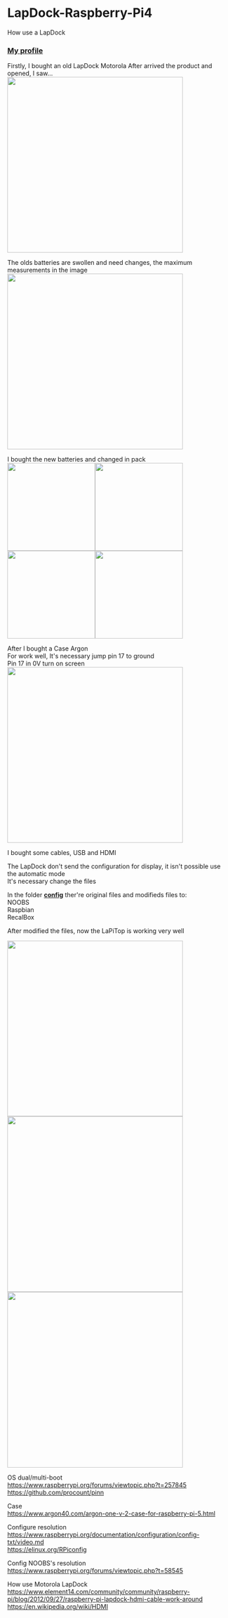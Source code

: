 # LapDock-Raspberry-Pi4
How use a LapDock


### <a href="https://github.com/mariliahoshino"> My profile </a> <br>

<!--
### My profile in 

<a href="https://www.linkedin.com/in/mariliahoshino/"><img src="https://github.com/mariliahoshino/mariliahoshino/blob/master/profile/logo_linkedin.png?raw=true" height="50" widht="400"></a> &nbsp;&nbsp;&nbsp;&nbsp;&nbsp;&nbsp; 
<a href="https://www.mariliahoshino.com/"> Personal page <img src ="https://github.com/mariliahoshino/mariliahoshino/blob/master/profile/logo_site.png?raw=true" height="50" widht="400"></a> &nbsp;&nbsp;&nbsp;&nbsp;&nbsp;&nbsp; 
<a href="https://www.instagram.com/mari.zeniti/"><img src = "https://github.com/mariliahoshino/mariliahoshino/blob/master/profile/logo_instagram.png?raw=true"  height="50" widht="400"></a> &nbsp;&nbsp;&nbsp;&nbsp;&nbsp;&nbsp; 
<a href="https://www.facebook.com/mari.zeniti"><img src="https://github.com/mariliahoshino/mariliahoshino/blob/master/profile/logo_facebook.png?raw=true"   height="50" widht="400"></a>  &nbsp;&nbsp;&nbsp;&nbsp;&nbsp;&nbsp; 
<a href="https://linktr.ee/mariliah"><img src="https://github.com/mariliahoshino/mariliahoshino/blob/master/profile/logo_linktree.png?raw=true"   height="50" widht="400"></a>
-->


Firstly, I bought an old LapDock Motorola
After arrived the product and opened, I saw...
<img src="https://github.com/mariliahoshino/LapDock-Raspberry-Pi4/blob/main/pictures/20210407_155253.jpg?raw=true" height="400" widht="400">

The olds batteries are swollen and need changes, the maximum measurements in the image
<img src="https://github.com/mariliahoshino/LapDock-Raspberry-Pi4/blob/main/pictures/20210303_013345.jpg?raw=true" height="400" widht="400">

I bought the new batteries and changed in pack <br>
<img src="https://github.com/mariliahoshino/LapDock-Raspberry-Pi4/blob/main/pictures/change_batteries.png?raw=true" height="200" widht="200"><img src="https://github.com/mariliahoshino/LapDock-Raspberry-Pi4/blob/main/pictures/change_batteries_02.png?raw=true" height="200" widht="200">
<img src="https://github.com/mariliahoshino/LapDock-Raspberry-Pi4/blob/main/pictures/change_batteries_03.png?raw=true" height="200" widht="200"><img src="https://github.com/mariliahoshino/LapDock-Raspberry-Pi4/blob/main/pictures/change_batteries_04.png?raw=true" height="200" widht="200">

After I bought a Case Argon<br>
For work well, It's necessary jump pin 17 to ground <br>
Pin 17 in 0V turn on screen <br>
<img src="https://github.com/mariliahoshino/LapDock-Raspberry-Pi4/blob/main/pictures/20210315_152524.jpg?raw=true" height="400" widht="400">

I bought some cables, USB and HDMI


The LapDock don't send the configuration for display, it isn't possible use the automatic mode <br>
It's necessary change the files <br>

In the folder <a href="https://github.com/mariliahoshino/LapDock-Raspberry-Pi4/tree/main/Configs"><b>config</b></a> ther're original files and modifieds files to: <br>
NOOBS <br>
Raspbian <br>
RecalBox <br>

After modified the files, now the LaPiTop is working very well

<img src="https://github.com/mariliahoshino/LapDock-Raspberry-Pi4/blob/main/pictures/20210316_234547.jpg?raw=true" height="400" widht="400">

<img src="https://github.com/mariliahoshino/LapDock-Raspberry-Pi4/blob/main/pictures/20210407_155925.jpg?raw=true" height="400" widht="400">

<img src="https://github.com/mariliahoshino/LapDock-Raspberry-Pi4/blob/main/pictures/20210407_155619.jpg?raw=true" height="400" widht="400">







OS dual/multi-boot<br>
https://www.raspberrypi.org/forums/viewtopic.php?t=257845 <br>
https://github.com/procount/pinn <br>

Case <br>
https://www.argon40.com/argon-one-v-2-case-for-raspberry-pi-5.html <br>

Configure resolution <br>
https://www.raspberrypi.org/documentation/configuration/config-txt/video.md <br>
https://elinux.org/RPiconfig <br>

Config NOOBS's resolution
https://www.raspberrypi.org/forums/viewtopic.php?t=58545

How use Motorola LapDock <br>
https://www.element14.com/community/community/raspberry-pi/blog/2012/09/27/raspberry-pi-lapdock-hdmi-cable-work-around <br>
https://en.wikipedia.org/wiki/HDMI <br>

<!--
https://github.com/procount/pinn <br>
https://berryterminal.com/doku.php/berryboot <br>
-->

